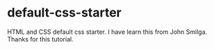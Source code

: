# default-css-starter
HTML and CSS default css starter. I have learn this from John Smilga. Thanks for this tutorial.
